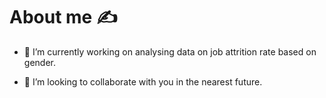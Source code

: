 # About me ✍


- 🔭 I’m currently working on analysing data on job attrition rate based on gender.

- 👯 I’m looking to collaborate with you in the nearest future.
  

